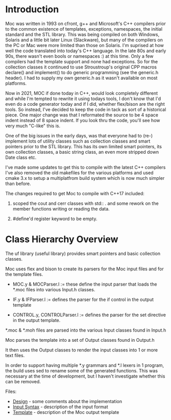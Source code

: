 # Introduction

Moc was written in 1993 on cfront, g++ and Microsoft's C++ compilers prior to
the common existence of templates, exceptions, namespaces, the initial 
standard and the STL library. This was being compiled on both Windows, Solaris
and a little bit later Linux (Slackware), but many of the compilers on
the PC or Mac were more limited than those on Solaris. I'm suprised at 
how well the code translated into today's C++ language. In the late 80s
and early 90s, there wasn't even bools or namespaces :) at this time. 
Only a few compilers had the template support and none had exceptions.
So for the collection classes it continued to use Stroustroup's original
CPP macros declare() and implement() to do generic programming (see the
generic.h header). I had to supply my own generic.h as it wasn't available
on most platforms.

Now in 2021, MOC if done today in C++, would look completely different and
while I'm tempted to rewrite it using todays tools, I don't know that
I'd even do a code generator today and if I did, whether flex/bison are
the right tools. So instead, I've decided to keep the code in tack as
sort of a historical piece. One major change was that I reformated the
source to be 4 space indent instead of 8 space indent. If you look thru
the code, you'll see how very much "C-like" this is.

One of the big issues in the early days, was that everyone had to (re-)
implement lots of utility classes such as collection classes and smart 
pointers prior to the STL library. This has its own limited smart pointers,
its own collection classes, a basic string class, an even more stripped
down Date class etc. 

I've made some updates to get this to compile with the latest C++ compilers
I've also removed the old makefiles for the various platforms and used
cmake 3.x to setup a multiplatfrom build system which is now much simpler than
before.

The changes required to get Moc to compile with C++17 included:

1) scoped the cout and cerr classes with std:: . and some rework on
 the member functions writing or reading the data.

2) \#define'd register keyword to be empty.


# Class Hierarchy Overview

The uf library (useful library) provides smart pointers and basic collection
classes.

Moc uses flex and bison to create its parsers for the Moc input files and
for the template files. 

- MOC.y & MOCParser.l := these define the input parser that loads the *.moc 
files into various Input.h classes.

- IF.y & IFParser.l := defines the parser for the if control in the output template
- CONTROL.y, CONTROLParser.l := defines the parser for the set directive in the output template.

*.moc & *.moh files are parsed into the various Input classes found in Input.h

Moc parses the template into a set of Output classes found in Output.h

It then uses the Output classes to render the input classes into 1 or more
text files.

In order to support having multiple *.y grammars and *.l lexers in 1 program,
the build uses sed to rename some of the generated functions. This was
necessary at the time of development, but I haven't investigate whether this
can be removed.

Files:
- [Design](Design.md) - some comments about the implementation
- [Input Syntax](DataModel.md) - description of the input format
- [Template](Template.md) - description of the Moc output template



